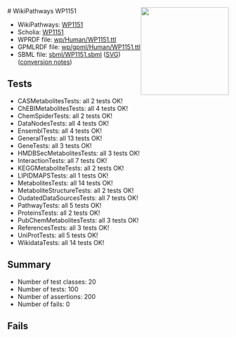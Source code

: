 <img style="float: right; width: 200px" src="../logo.png" />
# WikiPathways WP1151

* WikiPathways: [WP1151](https://identifiers.org/wikipathways:WP1151)
* Scholia: [WP1151](https://scholia.toolforge.org/wikipathways/WP1151)
* WPRDF file: [wp/Human/WP1151.ttl](../wp/Human/WP1151.ttl)
* GPMLRDF file: [wp/gpml/Human/WP1151.ttl](../wp/gpml/Human/WP1151.ttl)
* SBML file: [sbml/WP1151.sbml](../sbml/WP1151.sbml) ([SVG](../sbml/WP1151.svg)) ([conversion notes](../sbml/WP1151.txt))

## Tests
* CASMetabolitesTests: all 2 tests OK!
* ChEBIMetabolitesTests: all 4 tests OK!
* ChemSpiderTests: all 2 tests OK!
* DataNodesTests: all 4 tests OK!
* EnsemblTests: all 4 tests OK!
* GeneralTests: all 13 tests OK!
* GeneTests: all 3 tests OK!
* HMDBSecMetabolitesTests: all 3 tests OK!
* InteractionTests: all 7 tests OK!
* KEGGMetaboliteTests: all 2 tests OK!
* LIPIDMAPSTests: all 1 tests OK!
* MetabolitesTests: all 14 tests OK!
* MetaboliteStructureTests: all 2 tests OK!
* OudatedDataSourcesTests: all 7 tests OK!
* PathwayTests: all 5 tests OK!
* ProteinsTests: all 2 tests OK!
* PubChemMetabolitesTests: all 3 tests OK!
* ReferencesTests: all 3 tests OK!
* UniProtTests: all 5 tests OK!
* WikidataTests: all 14 tests OK!


## Summary

* Number of test classes: 20
* Number of tests: 100
* Number of assertions: 200
* Number of fails: 0

## Fails

